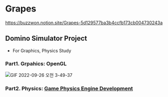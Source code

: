 # Grapes

https://buzzwon.notion.site/Grapes-5d129577ba3b4ccfb173cb004730243a

## Domino Simulator Project
- For Graphics, Physics Study
### Part1. Grpahics: OpenGL
![GIF 2022-09-26 오전 3-49-37](https://user-images.githubusercontent.com/34727587/192160307-e0ec734c-c611-42f2-9176-e5265207cf39.gif)

### Part2. Physics: [Game Physics Engine Development](http://www.kyobobook.co.kr/product/detailViewEng.laf?mallGb=ENG&ejkGb=ENG&barcode=9780123819765)
